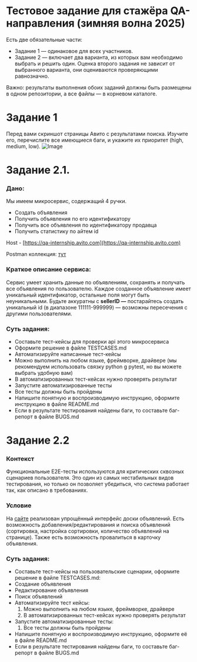 # Тестовое задание для стажёра QA-направления (зимняя волна 2025)

Есть  две обязательные части:
* Задание 1 — одинаковое для всех участников.  
* Задание 2 — включает два варианта, из которых вам необходимо выбрать и решить один. Оценка второго задания не зависит от выбранного варианта, они оцениваются проверяющими равнозначно.

Важно: результаты выполнения обоих заданий должны быть размещены в одном репозитории, а все файлы — в корневом каталоге.

# Задание 1
Перед вами скриншот страницы Авито с результатами поиска. Изучите его, перечислите все имеющиеся баги, и укажите их приоритет (high, medium, low).
![Image](https://github.com/user-attachments/assets/a8c18dc6-bd16-4ba0-b152-2762922d542c)

# Задание 2.1.
### Дано:
Мы имеем микросервис, содержащий 4 ручки.

* Создать объявления  
* Получить объявления по его идентификатору  
* Получить все объявления по идентификатору продавца  
* Получить статистику по айтем id

Host - [https://qa-internship.avito.com](https://qa-internship.avito.com)

Postman коллекция: [тут](https://github.com/avito-tech/tech-internship/blob/main/Tech%20Internships/QA/QA-trainee-assignment-winter-2025/QA-internship.postman_collection%20(new).json)

### Краткое описание сервиса:

Сервис умеет хранить данные по объявлениям, сохранять и получать все объявления по пользователю. Каждое созданное объявление имеет уникальный идентификатор, остальные поля могут быть неуникальными.
Будьте аккуратны с **sellerID —** постарайтесь создать уникальный id (в диапазоне 111111-999999) — возможны пересечения с другими пользователями.

### Суть задания: 
* Составьте тест-кейсы для проверки api этого микросервиса  
* Оформите решение в файле TESTCASES.md  
* Автоматизируйте написанные тест-кейсы    
* Можно выполнить на любом языке, фреймворке, драйвере (мы рекомендуем использовать связку python g pytest, но вы можете выбрать удобную вам)  
* В автоматизированных тест-кейсах нужно проверять результат  
* Запустите автоматизированные тесты  
* Все тесты должны быть пройдены  
* Напишите понятную и воспроизводимую инструкцию, оформите инструкцию в файле README.md  
* Если в результате тестирования найдены баги, то составьте баг-репорт в файле BUGS.md

# Задание 2.2
### Контекст
Функциональные Е2Е-тесты используются для критических сквозных сценариев пользователя. Это один из самых нестабильных видов тестирования, но только он позволяет убедиться, что система работает так, как описано в требованиях.

### Условие
На [сайте](http://tech-avito-intern.jumpingcrab.com/) реализован упрощённый интерфейс доски объявлений. Есть возможность добавления/редактирования и поиска объявлений (сортировка, настройка сортировки, количество объявлений на странице). Также есть возможность провалиться в карточку объявления.

### Суть задания:
* Составьте тест-кейсы на пользовательские сценарии, оформите решение в файле TESTCASES.md:   
* Создание объявления  
* Редактирование объявления  
* Поиск объявлений  
* Автоматизируйте тест кейсы:     
   1. Можно выполнить на любом языке, фреймворке, драйвере     
   2. В автоматизированных тест-кейсах нужно проверять результат  
* Запустите автоматизированные тесты:  
   1. Все тесты должны быть пройдены   
* Напишите понятную и воспроизводимую инструкцию, оформите её в файле README.md  
* Если в результате тестирования найдены баги, то составьте баг-репорт в файле BUGS.md 
